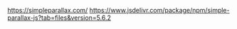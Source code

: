https://simpleparallax.com/
https://www.jsdelivr.com/package/npm/simple-parallax-js?tab=files&version=5.6.2

